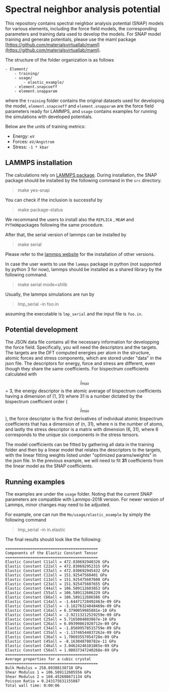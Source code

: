 # Spectral neighbor analysis potential 


This repository contains spectral neighbor analysis potential (SNAP) models for 
various elements, including the force field models, the corresponding parameters and training data used to develop the models. For SNAP model training and generate potentials, please use the maml package [https://github.com/materialsvirtuallab/maml](https://github.com/materialsvirtuallab/maml).

The structure of the folder organization is as follows

```
- Element/
    - training/
    - usage/
        - elastic_example/
    - element.snapcoeff
    - element.snapparam
```
where the `training` folder contains the original datasets used for developing the model, `element.snapcoeff` and `element.snapparam` are the force field parameters ready for LAMMPS, and `usage` contains examples for running the simulations with developed potentials. 

Below are the units of training metrics:

* Energy: `eV`
* Forces: `eV/Angstrom`
* Stress: `-1 * kbar`

## LAMMPS installation 
The calculations rely on [LAMMPS package](http://lammps.sandia.gov/). During installation, the SNAP package should be installed by the following command in the `src` directory. 
> make yes-snap

You can check if the inclusion is successful by 
> make package-status

We recommand the users to install also the `REPLICA` , `MEAM` and `PYTHON`packages following the same procedure. 

After that, the serial version of lammps can be installed by 
> make serial 

Please refer to the [lammps website](http://lammps.sandia.gov/) for the installation of other versions.

In case the user wants to use the `lammps` package in python (not supported by python 3 for now), lammps should be installed as a shared library by the following command.
> make serial mode=shlib

Usually, the lammps simulations are run by 
> lmp_serial -in foo.in

assuming the executable is `lmp_serial` and the input file is `foo.in`.


## Potential development

The JSON data file contains all the necessary information for developping the force field. Specifically, you will need the descriptors and the targets. The targets are the DFT computed energies per atom in the structure, atomic forces and stress components, which are stored under "data" in the json file. The descriptors for energy, force and stress are different, even though they share the same coefficients. For bispectrum coefficients calculated with $$j_{max}$$ = 3, the energy descriptor is the atomic average of bispectrum coefficients having a dimension of (1, 31) where 31 is a number dictated by the bispectrum coefficient order ($$j_{max}$$), the force descriptor is the first derivatives of individual atomic bispectrum coefficients that has a dimension of (n, 31), where n is the number of atoms, and lastly the stress descriptor is a matrix with dimension (6, 31), where 6 corresponds to the unique six components in the stress tensors.

The model coefficients can be fitted by gathering all data in the training folder and then by a linear model that relates the descriptors to the targets, with the linear fitting weights listed under "optimized params/weights" in the json file. In the previous example, we will need to fit **31** coefficients from the linear model as the SNAP coefficients. 


## Running examples

The examples are under the `usage` folder.
Noting that the current SNAP parameters are compatible with Lammps-2018 version.
For newer version of Lammps, minor changes may need to be adjusted. 

For example, one can run the `Mo/usage/elastic_example` by simply the following command
> lmp_serial -in in.elastic 

The final results should look like the following:

```
=========================================
Components of the Elastic Constant Tensor
=========================================
Elastic Constant C11all = 472.830692948326 GPa
Elastic Constant C22all = 472.830692952315 GPa
Elastic Constant C33all = 472.830692945432 GPa
Elastic Constant C12all = 151.92547560401 GPa
Elastic Constant C13all = 151.925475607608 GPa
Elastic Constant C23all = 151.925475607655 GPa
Elastic Constant C44all = 106.589112603853 GPa
Elastic Constant C55all = 106.589112606229 GPa
Elastic Constant C66all = 106.589112606586 GPa
Elastic Constant C14all = -1.64471728492463e-09 GPa
Elastic Constant C15all = -3.16276324848469e-09 GPa
Elastic Constant C16all = 6.3790059985881e-10 GPa
Elastic Constant C24all = -2.92113212529259e-09 GPa
Elastic Constant C25all = 5.7165004803867e-10 GPa
Elastic Constant C26all = 6.09399861920712e-09 GPa
Elastic Constant C34all = -1.85699578515759e-09 GPa
Elastic Constant C35all = -1.13746544837262e-09 GPa
Elastic Constant C36all = 1.70693557054728e-09 GPa
Elastic Constant C45all = -8.163048780782e-11 GPa
Elastic Constant C46all = 3.04624246101865e-09 GPa
Elastic Constant C56all = 1.08037347240268e-09 GPa
=========================================
Average properties for a cubic crystal
=========================================
Bulk Modulus = 258.89388138718 GPa
Shear Modulus 1 = 106.589112605556 GPa
Shear Modulus 2 = 160.452608671134 GPa
Poisson Ratio = 0.243175631155087
Total wall time: 0:00:06
```
